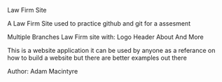 Law Firm Site

A Law Firm Site used to practice github and git for a assesment

Multiple Branches
Law Firm site with:
Logo
Header
About
And More

This is a website application it can be used by anyone as a referance on how to build a website but there are better examples out there

Author: Adam Macintyre
